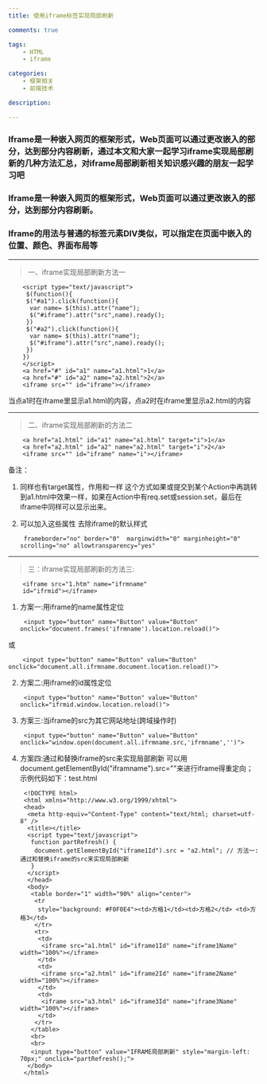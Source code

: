```yaml
---
title: 使用iframe标签实现局部刷新

comments: true    

tags: 
    - HTML
    - iframe

categories: 
    - 框架相关
    - 前端技术

description: 

---
```


### Iframe是一种嵌入网页的框架形式，Web页面可以通过更改嵌入的部分，达到部分内容刷新，通过本文和大家一起学习iframe实现局部刷新的几种方法汇总，对iframe局部刷新相关知识感兴趣的朋友一起学习吧
### Iframe是一种嵌入网页的框架形式，Web页面可以通过更改嵌入的部分，达到部分内容刷新。
### Iframe的用法与普通的标签元素DIV类似，可以指定在页面中嵌入的位置、颜色、界面布局等

---

> 一、iframe实现局部刷新方法一


        <script type="text/javascript">
         $(function(){
         $("#a1").click(function(){
          var name= $(this).attr("name");
          $("#iframe").attr("src",name).ready();
         })
         $("#a2").click(function(){
          var name= $(this).attr("name");
          $("#iframe").attr("src",name).ready();
         })
        })
        </script>
        <a href="#" id="a1" name="a1.html">1</a>
        <a href="#" id="a2" name="a2.html">2</a>
        <iframe src="" id="iframe"></iframe> 



 当点a1时在iframe里显示a1.html的内容，点a2时在iframe里显示a2.html的内容
 
<!--more-->

--- 
 
> 二、iframe实现局部刷新的方法二


        <a href="a1.html" id="a1" name="a1.html" target="i">1</a>
        <a href="a2.html" id="a2" name="a2.html" target="i">2</a>
        <iframe src="" id="iframe" name="i"></iframe> 


备注： 
1. <form> 同样也有target属性，作用和<a>一样 这个方式如果<from>或<a>提交到某个Action中再跳转到a1.html中效果一样，如果在Action中有req.set或session.set，最后在iframe中同样可以显示出来。
       
2. 可以加入这些属性 去除iframe的默认样式


        frameborder="no" border="0"  marginwidth="0" marginheight="0" scrolling="no" allowtransparency="yes"


---

> 三：iframe实现局部刷新的方法三:


        <iframe src="1.htm" name="ifrmname" 
        id="ifrmid"></iframe>



1. 方案一:用iframe的name属性定位


        <input type="button" name="Button" value="Button" onclick="document.frames('ifrmname').location.reload()">



或

        <input type="button" name="Button" value="Button" onclick="document.all.ifrmname.document.location.reload()">


2. 方案二:用iframe的id属性定位


        <input type="button" name="Button" value="Button" onclick="ifrmid.window.location.reload()">



3. 方案三:当iframe的src为其它网站地址(跨域操作时)


        <input type="button" name="Button" value="Button" onclick="window.open(document.all.ifrmname.src,'ifrmname','')">



4. 方案四:通过和替换iframe的src来实现局部刷新
可以用document.getElementById("iframname").src=""来进行iframe得重定向；
示例代码如下：test.html


        <!DOCTYPE html>
        <html xmlns="http://www.w3.org/1999/xhtml">
        <head>
         <meta http-equiv="Content-Type" content="text/html; charset=utf-8" />
         <title></title>
         <script type="text/javascript">
          function partRefresh() {
           document.getElementById("iframe1Id").src = "a2.html"; // 方法一: 通过和替换iframe的src来实现局部刷新
          }
         </script>
         </head>
         <body>
          <table border="1" width="90%" align="center">
           <tr
            style="background: #F0F0E4"><td>方格1</td><td>方格2</td> <td>方格3</td>
           </tr>
           <tr>
            <td>
             <iframe src="a1.html" id="iframe1Id" name="iframe1Name" width="100%"></iframe>
            </td>
            <td>
             <iframe src="a2.html" id="iframe2Id" name="iframe2Name" width="100%"></iframe>
            </td>
            <td>
             <iframe src="a3.html" id="iframe3Id" name="iframe3Name" width="100%"></iframe>
            </td>
           </tr>
          </table>
          <br>
          <br>
          <input type="button" value="IFRAME局部刷新" style="margin-left: 70px;" onclick="partRefresh();">
         </body>
        </html>

